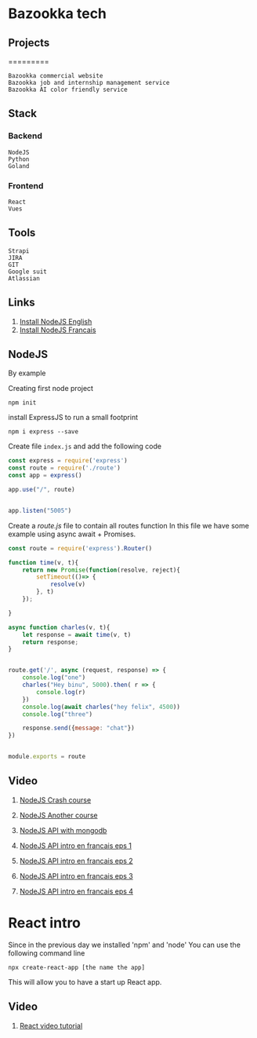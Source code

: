 # Bazookka tech


## Projects 
=========
```text
Bazookka commercial website 
Bazookka job and internship management service 
Bazookka AI color friendly service 
```

## Stack

### Backend

```text
NodeJS
Python
Goland
```
### Frontend

```text
React 
Vues
```

## Tools

```text
Strapi
JIRA 
GIT
Google suit
Atlassian
```

## Links 

1. [Install NodeJS English](https://nodejs.org/en/)
1. [Install NodeJS Francais](https://nodejs.org/fr/)

## NodeJS 
By example 


Creating first node project

```terminal
npm init 
```

install ExpressJS to run a small footprint 
```terminal
npm i express --save
```

Create file `index.js` and add the following code
```javascript
const express = require('express')
const route = require('./route')
const app = express()

app.use("/", route)


app.listen("5005")
```

Create a *route.js* file to contain all routes function
In this file we have some example using async await + Promises.


```javascript
const route = require('express').Router()

function time(v, t){
    return new Promise(function(resolve, reject){
        setTimeout(()=> {
            resolve(v)
        }, t)
    });

}

async function charles(v, t){
    let response = await time(v, t)
    return response;
}


route.get('/', async (request, response) => {
    console.log("one")
    charles("Hey binu", 5000).then( r => {
        console.log(r)
    })
    console.log(await charles("hey felix", 4500))
    console.log("three")

    response.send({message: "chat"})
})


module.exports = route

```

## Video

1. [NodeJS Crash course](https://www.youtube.com/watch?v=U8XF6AFGqlc) 
1. [NodeJS Another course](https://www.youtube.com/watch?v=ENrzD9HAZK4)
1. [NodeJS API with mongodb](https://www.youtube.com/watch?v=fsCjFHuMXj0)


1. [NodeJS API intro en francais eps 1](https://www.youtube.com/watch?v=6F1kvoHgjNY)
1. [NodeJS API intro en francais eps 2](https://www.youtube.com/watch?v=7Ym-GxeR-HI)
1. [NodeJS API intro en francais eps 3](https://www.youtube.com/watch?v=hggvCij14F0)
1. [NodeJS API intro en francais eps 4](https://www.youtube.com/watch?v=NPJms-kg2F8)


# React intro 


Since in the previous day we installed 'npm' and 'node'
You can use the following command line
```terminal
npx create-react-app [the name the app]
```
This will allow you to have a start up React app.


## Video

1. [React video tutorial](https://www.youtube.com/watch?v=-MlNBTSg_Ww&t=137s)



